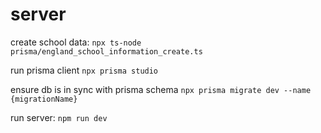 # server

create school data:
`npx ts-node prisma/england_school_information_create.ts  `

run prisma client
`npx prisma studio`

ensure db is in sync with prisma schema
`npx prisma migrate dev --name {migrationName}`

run server: 
`npm run dev`
